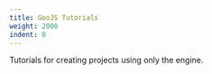 ```yaml
---
title: GooJS Tutorials
weight: 2000
indent: 0
---
```


Tutorials for creating projects using only the engine.

